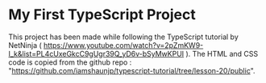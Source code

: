 # My First TypeScript Project

This project has been made while following the TypeScript tutorial by NetNinja ( https://www.youtube.com/watch?v=2pZmKW9-I_k&list=PL4cUxeGkcC9gUgr39Q_yD6v-bSyMwKPUI ).
The HTML and CSS code is copied from the github repo : "https://github.com/iamshaunjp/typescript-tutorial/tree/lesson-20/public".
